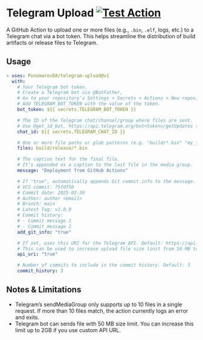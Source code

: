# Telegram Upload [![Test Action](https://github.com/PonomarevDA/telegram-upload/actions/workflows/tests.yml/badge.svg)](https://github.com/PonomarevDA/telegram-upload/actions/workflows/tests.yml)

A GitHub Action to upload one or more files (e.g., `.bin`, `.elf`, logs, etc.) to a Telegram chat via a bot token. This helps streamline the distribution of build artifacts or release files to Telegram.

## Usage

```yaml
- uses: PonomarevDA/telegram-upload@v1
  with:
    # Your Telegram bot token.
    # Create a Telegram bot via @BotFather,
    # Go to your repository’s Settings > Secrets > Actions > New repository secret
    # Add TELEGRAM_BOT_TOKEN with the value of the token.
    bot_token: ${{ secrets.TELEGRAM_BOT_TOKEN }}

    # The ID of the Telegram chat/channel/group where files are sent.
    # Use @get_id_bot, https://api.telegram.org/bot<token>/getUpdates to find it.
    chat_id: ${{ secrets.TELEGRAM_CHAT_ID }}

    # One or more file paths or glob patterns (e.g. "build/*.bin" "my_firmware.elf")"
    files: build/release/*.bin

    # The caption text for the final file.
    # It’s appended as a caption to the last file in the media group.
    message: "Deployment from GitHub Actions"

    # If "true", automatically appends Git commit info to the message. Like this:
    # VCS commit: 75fdf50
    # Commit date: 2025-03-30
    # Author: author <email>
    # Branch: main
    # Latest Tag: v1.0.0
    # Commit history:
    # - Commit message 1
    # - Commit message 2
    add_git_info: "true"

    # If set, uses this URI for the Telegram API. Default: https://api.telegram.org
    # This can be used to increase upload file size linit from 50 MB to 2 GB.
    api_uri: "true"

    # Number of commits to include in the commit history. Default: 3
    commit_history: 3
```

## Notes & Limitations

- Telegram’s sendMediaGroup only supports up to 10 files in a single request. If more than 10 files match, the action currently logs an error and exits.
- Telegram bot can sends file with 50 MB size limit. You can increase this limit up to 2GB if you use custom API URL.
